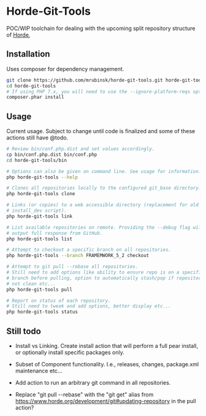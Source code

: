Horde-Git-Tools
========================================

POC/WIP toolchain for dealing with the upcoming split repository structure of
[Horde](https://github.com/horde/horde),

Installation
------------

Uses composer for dependency management.

```sh
git clone https://github.com/mrubinsk/horde-git-tools.git horde-git-tools
cd horde-git-tools
# If using PHP 7.x, you will need to use the --ignore-platform-reqs option
composer.phar install
```
Usage
-----

Current usage. Subject to change until code is finalized and some of these
actions still have @todo.

```sh
# Review bin/conf.php.dist and set values accordingly.
cp bin/conf.php.dist bin/conf.php
cd horde-git-tools/bin

# Options can also be given on command line. See usage for information.
php horde-git-tools --help

# Clones all repositories locally to the configured git_base directory.
php horde-git-tools clone

# Links (or copies) to a web accessible directory (replacement for old
# install_dev script).
php horde-git-tools link

# List available repositories on remote. Providing the --debug flag will
# output full response from GitHub.
php horde-git-tools list

# Attempt to checkout a specific branch on all repositories.
php horde-git-tools --branch FRAMEMWORK_5_2 checkout

# Attempt to git pull --rebase all repositories.
# Still need to add options like ability to ensure repo is on a specific
# branch before pulling, option to automatically stash/pop if repository is
# not clean etc...
php horde-git-tools pull

# Report on status of each repository.
# Still need to tweak and add options, better display etc...
php horde-git-tools status
```

Still todo
----------

- Install vs Linking. Create install action that will perform a full pear
  install, or optionally install specific packages only.

- Subset of Component functionality. I.e., releases, changes, package.xml
  maintenance etc...

- Add action to run an arbitrary git command in all repositories.

- Replace "git pull --rebase" with the "git get" alias from https://www.horde.org/development/git#updating-repository in the pull action?
